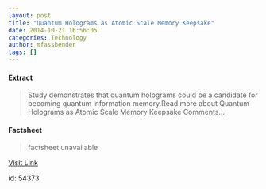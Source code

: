 ```yaml
---
layout: post
title: "Quantum Holograms as Atomic Scale Memory Keepsake"
date: 2014-10-21 16:56:05
categories: Technology
author: mfassbender
tags: []
---
```



#### Extract
>Study demonstrates that quantum holograms could be a candidate for becoming quantum information memory.Read more about Quantum Holograms as Atomic Scale Memory Keepsake Comments...

#### Factsheet
>factsheet unavailable

[Visit Link](http://www.pddnet.com/news/2014/10/quantum-holograms-atomic-scale-memory-keepsake)

id:   54373


